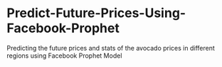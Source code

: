 # Predict-Future-Prices-Using-Facebook-Prophet
Predicting the future prices and stats of the avocado prices in different regions using Facebook Prophet Model
